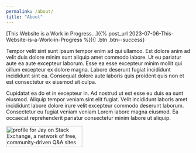 ```yaml
---
permalink: /about/
title: "About"
---
```



[This Website is a Work in Progress...]({% post_url 2023-07-06-This-Website-is-a-Work-in-Progress %}){: .btn .btn--success}

Tempor velit sint sunt ipsum tempor enim ad qui ullamco. Est dolore anim ad velit duis dolore minim sunt aliquip amet commodo labore. Ut eu pariatur aute ea aute excepteur laborum. Esse ea esse excepteur minim mollit qui cillum excepteur ex dolore magna. Labore deserunt fugiat incididunt incididunt sint ea. Consequat dolore aute laboris quis proident quis non et est consectetur ex eiusmod sit culpa.

Cupidatat ea do et in excepteur in. Ad nostrud ut est esse eu duis ea sunt eiusmod. Aliquip tempor veniam sint elit fugiat. Velit incididunt laboris amet incididunt labore dolore irure velit excepteur commodo deserunt laborum. Consectetur eu fugiat veniam veniam Lorem labore magna eiusmod. Ea occaecat reprehenderit pariatur consectetur minim labore ut aliquip.

<a href="https://stackoverflow.com/users/7711148/jay">
<img src="https://stackexchange.com/users/flair/10460108.png" width="208" height="58" 
alt="profile for Jay on Stack Exchange, a network of free, community-driven Q&amp;A sites" title="profile for Jay on Stack Exchange, a network of free, community-driven Q&amp;A sites">
</a>



